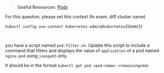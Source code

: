 
> <strong>Useful Resources</strong>: [Pods](https://kubernetes.io/docs/concepts/workloads/pods/)

For this question, please set this context (In exam, diff cluster name)

`kubectl config use-context kubernetes-admin@kubernetes`{{exec}}

<br>


you have a script named `pod-filter.sh`. Update this script to include a command that filters and displays the value of `application` of a pod named `nginx-pod` using `jsonpath` only.

It should be in the format
`kubectl get pod <pod-name> <remainingcmd>`